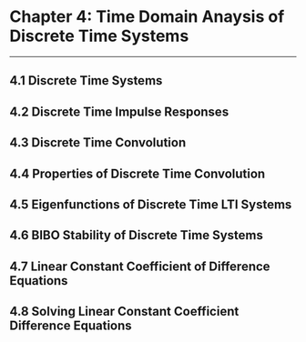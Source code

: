 # Chapter 4: Time Domain Anaysis of Discrete Time Systems
-----

## 4.1 Discrete Time Systems

## 4.2 Discrete Time Impulse Responses

## 4.3 Discrete Time Convolution

## 4.4 Properties of Discrete Time Convolution

## 4.5 Eigenfunctions of Discrete Time LTI Systems

## 4.6 BIBO Stability of Discrete Time Systems

## 4.7 Linear Constant Coefficient of Difference Equations

## 4.8 Solving Linear Constant Coefficient Difference Equations

